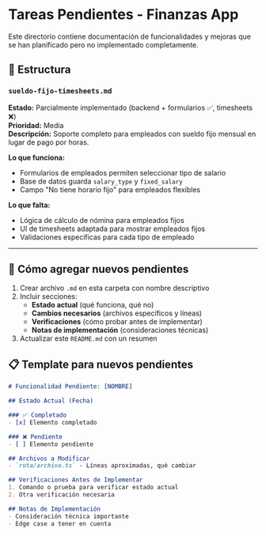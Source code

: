# Tareas Pendientes - Finanzas App

Este directorio contiene documentación de funcionalidades y mejoras que se han planificado pero no implementado completamente.

## 📁 Estructura

### `sueldo-fijo-timesheets.md`
**Estado:** Parcialmente implementado (backend + formularios ✅, timesheets ❌)  
**Prioridad:** Media  
**Descripción:** Soporte completo para empleados con sueldo fijo mensual en lugar de pago por horas.

**Lo que funciona:**
- Formularios de empleados permiten seleccionar tipo de salario
- Base de datos guarda `salary_type` y `fixed_salary`
- Campo "No tiene horario fijo" para empleados flexibles

**Lo que falta:**
- Lógica de cálculo de nómina para empleados fijos
- UI de timesheets adaptada para mostrar empleados fijos
- Validaciones específicas para cada tipo de empleado

---

## 🔄 Cómo agregar nuevos pendientes

1. Crear archivo `.md` en esta carpeta con nombre descriptivo
2. Incluir secciones:
   - **Estado actual** (qué funciona, qué no)
   - **Cambios necesarios** (archivos específicos y líneas)
   - **Verificaciones** (cómo probar antes de implementar)
   - **Notas de implementación** (consideraciones técnicas)
3. Actualizar este `README.md` con un resumen

## 📋 Template para nuevos pendientes

```markdown
# Funcionalidad Pendiente: [NOMBRE]

## Estado Actual (Fecha)

### ✅ Completado
- [x] Elemento completado

### ❌ Pendiente
- [ ] Elemento pendiente

## Archivos a Modificar
- `ruta/archivo.ts` - Líneas aproximadas, qué cambiar

## Verificaciones Antes de Implementar
1. Comando o prueba para verificar estado actual
2. Otra verificación necesaria

## Notas de Implementación
- Consideración técnica importante
- Edge case a tener en cuenta
```